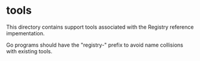 # tools

This directory contains support tools associated with the Registry reference
impementation.

Go programs should have the "registry-" prefix to avoid name collisions with
existing tools.
